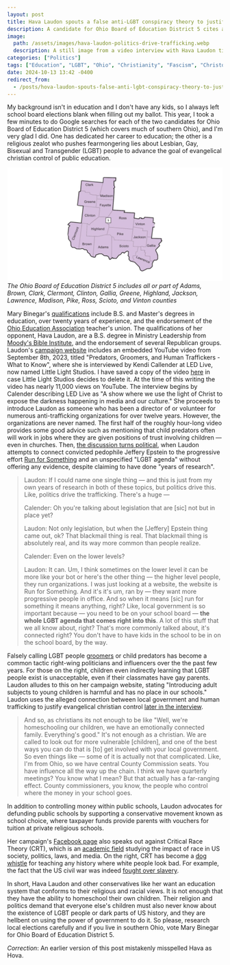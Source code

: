 ```yaml
---
layout: post
title: Hava Laudon spouts a false anti-LGBT conspiracy theory to justify evangelical christian control of public education
description: A candidate for Ohio Board of Education District 5 cites an unspecified "LGBT agenda" while discussing child abuse in a video interview posted to her campaign website
image:
  path: /assets/images/hava-laudon-politics-drive-trafficking.webp
  description: A still image from a video interview with Hava Laudon titled "Predators, Groomers, and Human Traffickers - What to Know"
categories: ["Politics"]
tags: ["Education", "LGBT", "Ohio", "Christianity", "Fascism", "Christofascism"]
date: 2024-10-13 13:42 -0400
redirect_from:
  - /posts/hova-laudon-spouts-false-anti-lgbt-conspiracy-theory-to-justify-evangelical-control-of-public-education/
---
```


My background isn't in education and I don't have any kids, so I always left school board elections blank when filling out my ballot. This year, I took a few minutes to do Google searches for each of the two candidates for Ohio Board of Education District 5 (which covers much of southern Ohio), and I'm very glad I did. One has dedicated her career to education; the other is a religious zealot who pushes fearmongering lies about Lesbian, Gay, Bisexual and Transgender (LGBT) people to advance the goal of evangelical christian control of public education.

![A map of Ohio Board of Education District 5][d5]
_The Ohio Board of Education District 5 includes all or part of Adams, Brown, Clark, Clermont, Clinton, Gallia, Greene, Highland, Jackson, Lawrence, Madison, Pike, Ross, Scioto, and Vinton counties_

Mary Binegar's [qualifications][binegar] include B.S. and Master's degrees in education, over twenty years of experience, and the endorsement of the [Ohio Education Association][oea_endorsements] teacher's union. The qualifications of her opponent, Hava Laudon, are a B.S. degree in Ministry Leadership from [Moody's Bible Institute][moody], and the endorsement of several Republican groups. Laudon's [campaign website][laudon] includes an embedded YouTube video from September 8th, 2023, titled "Predators, Groomers, and Human Traffickers - What to Know", where she is interviewed by Kendi Callender at LED Live, now named Little Light Studios. I have saved a copy of the video [here][backup] in case Little Light Studios decides to delete it. At the time of this writing the video has nearly 11,000 views on YouTube. The interview begins by Calender describing LED Live as "A show where we use the light of Christ to expose the darkness happening in media and our culture." She proceeds to introduce Laudon as someone who has been a director of or volunteer for numerous anti-trafficking organizations for over twelve years. However, the organizations are never named. The first half of the roughly hour-long video provides some good advice such as mentioning that child predators often will work in jobs where they are given positions of trust involving children — even in churches. Then, [the discussion turns political][interview], when Laudon attempts to connect convicted pedophile Jeffery Epstein to the progressive effort [Run for Something][rfs] and an unspecified "LGBT agenda" without offering any evidence, despite claiming to have done "years of research".

> Laudon: If I could name one single thing — and this is just from my own years of research in both of these topics, but politics drive this. Like, politics drive the trafficking. There's a huge —
>
> Calender: Oh you're talking about legislation that are [sic] not but in place yet?
>
> Laudon: Not only legislation, but when the [Jeffery] Epstein thing came out, ok? That blackmail thing is real. That blackmail thing is absolutely real, and its way more common than people realize.
>
> Calender: Even on the lower levels?
>
> Laudon: It can. Um, I think sometimes on the lower level it can be more like your bot or here's the other thing — the higher level people, they run organizations. I was just looking at a website, the website is Run for Something. And it's it's um, ran by — they want more progressive people in office. And so when it means [sic] run for something it means anything, right? Like, local government is so important because — you need to be on your school board — **the whole LGBT agenda that comes right into this**. A lot of this stuff that we all know about, right? That's more commonly talked about, it's connected right? You don't have to have kids in the school to be in on the school board, by the way.

Falsely calling LGBT people [groomers][adl] or child predators has become a common tactic right-wing politicians and influencers over the the past few years. For those on the right, children even indirectly learning that LGBT people exist is unacceptable, even if their classmates have gay parents. Laudon alludes to this on her campaign website, stating "Introducing adult subjects to young children is harmful and has no place in our schools." Laudon uses the alleged connection between local government and human trafficking to justify evangelical christian control [later in the interview][interview2].

> And so, as christians its not enough to be like "Well, we're homeschooling our children, we have an emotionally connected family. Everything's good." It's not enough as a christian. We are called to look out for more vulnerable [children], and one of the best ways you can do that is [to] get involved with your local government. So even things like — some of it is actually not that complicated. Like, I'm from Ohio, so we have central County Commission seats. You have influence all the way up the chain. I think we have quarterly meetings? You know what I mean? But that actually has a far-ranging effect. County commissioners, you know, the people who control where the money in your school goes.

In addition to controlling money within public schools, Laudon advocates for defunding public schools by supporting a conservative movement known as school choice, where taxpayer funds provide parents with vouchers for tuition at private religious schools.

Her campaign's [Facebook page][laudon_fb] also speaks out against Critical Race Theory (CRT), which is an [academic field][crt] studying the impact of race in US society, politics, laws, and media. On the right, CRT has become a [dog whistle][dw] for teaching any history where white people look bad. For example, the fact that the US civil war was indeed [fought over slavery][cw].

In short, Hava Laudon and other conservatives like her want an education system that conforms to their religious and racial views. It is not enough that they have the ability to homeschool their own children. Their religion and politics demand that everyone else's children must also never know about the existence of LGBT people or dark parts of US history, and they are hellbent on using the power of government to do it. So please, research local elections carefully and if you live in southern Ohio, vote Mary Binegar for Ohio Board of Education District 5.

_Correction_: An earlier version of this post mistakenly misspelled Hava as Hova.

[d5]: /assets/images/ohio-state-schhool-board-district-5.webp
[binegar]: https://marybinegar.com/
[oea_endorsements]: https://ohea.org/resources/take-action/oea-candidate-recommendations/
[moody]: https://en.wikipedia.org/wiki/Moody_Bible_Institute
[laudon]: https://www.votelaudon.com/
[backup]: https://1drv.ms/v/s!Ak-0erEu9-tbgr1KklqAXtXmg4ka-w?e=VyUsiw
[interview]: https://www.youtube.com/watch?v=F7uwKFnlAAc&t=2320s
[rfs]: https://runforsomething.net/
[interview2]: https://www.youtube.com/watch?v=F7uwKFnlAAc&t=2460s
[adl]: https://www.adl.org/resources/article/what-grooming-truth-behind-dangerous-bigoted-lie-targeting-lgbtq-community
[laudon_fb]: https://www.facebook.com/VoteLaudon/
[crt]: https://www.edweek.org/leadership/what-is-critical-race-theory-and-why-is-it-under-attack/2021/05
[dw]: https://en.wikipedia.org/wiki/Dog_whistle_(politics)
[cw]: https://en.wikipedia.org/wiki/Origins_of_the_American_Civil_War
